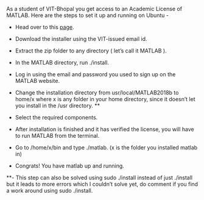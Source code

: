 As a student of VIT-Bhopal you get access to an Academic License of MATLAB. Here are the steps to set it up and running on Ubuntu -

- Head over to this [page](https://in.mathworks.com/academia/tah-portal/vit-bhopal-university-40705117.html).

- Download the installer using the VIT-issued email id.

- Extract the zip folder to any directory ( let’s call it MATLAB ).

- In the MATLAB directory, run ./install.

- Log in using the email and password you used to sign up on the MATLAB website.

- Change the installation directory from usr/local/MATLAB2018b to home/x where x is any folder in your home directory, since it doesn’t let you install in the /usr directory. **

- Select the required components.

- After installation is finished and it has verified the license, you will have to run MATLAB from the terminal.

- Go to /home/x/bin and type ./matlab. (x is the folder you installed matlab in)

- Congrats! You have matlab up and running.

**- This step can also be solved using sudo ./install instead of just ./install but it leads to more errors which I couldn’t solve yet, do comment if you find a work around using sudo ./install.
